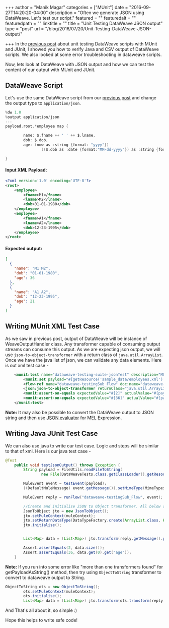 +++
author = "Manik Magar"
categories = ["MUnit"]
date = "2016-09-27T14:20:20-04:00"
description = "Often we generate JSON using DataWeave. Let's test our script."
featured = ""
featuredalt = ""
featuredpath = ""
linktitle = ""
title = "Unit Testing DataWeave JSON output"
type = "post"
url = "/blog/2016/07/20/Unit-Testing-DataWeave-JSON-output/"

+++
In the [previous post](https://unittesters.com/blog/2016/07/20/Unit-Testing-Mule-DataWeave-Scripts-with-MUnit/) about unit testing DataWeave scripts with MUnit and JUnit, I showed you how to verify Java and CSV output of DataWeave scripts. We also looked at some error troubleshooting in dataweave scripts.

Now, lets look at DataWeave with JSON output and how we can test the content of our output with MUnit and JUnit.

## DataWeave Script

Let's use the same DataWeave script from our [previous post](https://unittesters.com/blog/2016/07/20/Unit-Testing-Mule-DataWeave-Scripts-with-MUnit/) and change the output type to `application/json`.

```scala
%dw 1.0
%output application/json
---
payload.root.*employee map {

		name: $.fname ++ ' ' ++ $.lname,
		dob: $.dob,
		age: (now as :string {format: "yyyy"}) -  
				(($.dob as :date {format:"MM-dd-yyyy"}) as :string {format:"yyyy"})

}
```

#### Input XML Payload:

```xml
<?xml version='1.0' encoding='UTF-8'?>
<root>
	<employee>
		<fname>M1</fname>
		<lname>M2</lname>
		<dob>01-01-1980</dob>
	</employee>
	<employee>
		<fname>A1</fname>
		<lname>A2</lname>
		<dob>12-23-1995</dob>
	</employee>
</root>
```

#### Expected output:

```json
[
  {
    "name": "M1 M2",
    "dob": "01-01-1980",
    "age": 36
  },
  {
    "name": "A1 A2",
    "dob": "12-23-1995",
    "age": 21
  }
]
```

## Writing MUnit XML Test Case

As we saw in previous post, output of DataWeave will be instance of WeaveOutputHandler class. Any transformer capable of consuming output streams can consume this output. As we are expecting json output, we will use `json-to-object-transformer` with a return class of `java.util.ArrayList`. Once we have the java list of json, we can validate any data elements. Here is out xml test case -

```xml
    <munit:test name="dataweave-testing-suite-jsonTest" description="MUnit Test">
        <munit:set payload="#[getResource('sample_data/employees.xml').asStream()]" mimeType="application/xml" doc:name="Set Message"/>
        <flow-ref name="dataweave-testingSub_Flow" doc:name="dataweave-testingSub_Flow"/>
        <json:json-to-object-transformer returnClass="java.util.ArrayList" doc:name="JSON to Object"/>
        <munit:assert-on-equals expectedValue="#[2]" actualValue="#[payload.size()]" doc:name="Assert Equals"/>
        <munit:assert-on-equals expectedValue="#[36]" actualValue="#[payload[0].age]" doc:name="Assert Equals"/>
    </munit:test>
```

**Note:** It may also be possible to convert the DataWeave output to JSON string and then use [JSON evaluator](https://docs.mulesoft.com/mule-user-guide/v/3.7/non-mel-expressions-configuration-reference#expression-evaluator-reference) for MEL Expression.

## Writing Java JUnit Test Case

We can also use java to write our test case. Logic and steps will be similar to that of xml. Here is our java test case -

```java
@Test
	public void testJsonOutput() throws Exception {
		String payload = FileUtils.readFileToString(
				new File(DataWeaveTests.class.getClassLoader().getResource("sample_data/employees.xml").getPath()));

		MuleEvent event = testEvent(payload);
		((DefaultMuleMessage) event.getMessage()).setMimeType(MimeTypes.APPLICATION_XML);

		MuleEvent reply = runFlow("dataweave-testingSub_Flow", event);

		//Create and initialise JSON to Object transformer. All below steps are required.
		JsonToObject jto = new JsonToObject();
		jto.setMuleContext(muleContext);
		jto.setReturnDataType(DataTypeFactory.create(ArrayList.class, HashMap.class));
		jto.initialise();


		List<Map> data = (List<Map>) jto.transform(reply.getMessage().getPayloadAsString(), reply);

		Assert.assertEquals(2, data.size());
		Assert.assertEquals(36, data.get(0).get("age"));
	}
```
**Note:** If you run into some error like "more than one transformers found" for getPayloadAsString() method, then try using  `ObjectToString` transformer to convert to dataweave output to String.

```java
ObjectToString ots = new ObjectToString();
		ots.setMuleContext(muleContext);
		ots.initialise();
		List<Map> data = (List<Map>) jto.transform(ots.transform(reply.getMessage().getPayload()), reply);
```

And That's all about it, so simple :)

Hope this helps to write safe code!
